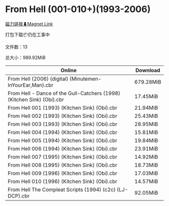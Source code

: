 # From Hell (001-010+)(1993-2006)

[磁力链接⬇Magnet Link](magnet:?xt=urn:btih:5eb1fec484335958c9b9a5a2d113124363e3280b&dn=From%20Hell%20%28001-010%2B%29%281993-2006%29)

打包下载📦仍在工事中

文件数：13

总大小：989.92MiB

Online | Download
--- | ---
From Hell (2006) (digital) (Minutemen-InYourEar,Man).cbr | 679.28MiB
From Hell - Dance of the Gull-Catchers (1998) (Kitchen Sink) (Obi).cbr | 17.45MiB
From Hell 001 (1993) (Kitchen Sink) (Obi).cbr | 21.94MiB
From Hell 002 (1993) (Kitchen Sink) (Obi).cbr | 25.43MiB
From Hell 003 (1993) (Kitchen Sink) (Obi).cbr | 28.95MiB
From Hell 004 (1994) (Kitchen Sink) (Obi).cbr | 15.81MiB
From Hell 005 (1994) (Kitchen Sink) (Obi).cbr | 19.84MiB
From Hell 006 (1994) (Kitchen Sink) (Obi).cbr | 23.91MiB
From Hell 007 (1995) (Kitchen Sink) (Obi).cbr | 14.92MiB
From Hell 008 (1995) (Kitchen Sink) (Obi).cbr | 18.73MiB
From Hell 009 (1996) (Kitchen Sink) (Obi).cbr | 17.03MiB
From Hell 010 (1996) (Kitchen Sink) (Obi).cbr | 14.57MiB
From Hell The Compleat Scripts (1994) (c2c) (LJ-DCP).cbr | 92.05MiB